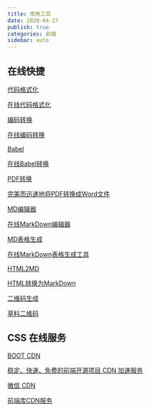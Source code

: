 ```yaml
---
title: 常用工具
date: 2020-04-27
publish: true
categories: 前端
sidebar: auto
---
```


## 在线快捷

<div class="link-block">
  <a class="link-item" target="_blank" href="https://tool.oschina.net/codeformat/html">
    <p class="title">代码格式化</p>
    <p class="intro">在线代码格式化</p>
  </a>

  <a class="link-item" target="_blank" href="http://tool.chinaz.com/tools/unicode.aspx">
    <p class="title">编码转换</p>
    <p class="intro">在线编码转换</p>
  </a>

  <a class="link-item" target="_blank" href="https://www.babeljs.cn/repl">
    <p class="title">Babel</p>
    <p class="intro">在线Babel转换</p>
  </a>
  <a class="link-item" target="_blank" href="https://smallpdf.com/cn/pdf-to-word">
    <p class="title">PDF转换</p>
    <p class="intro">完美而迅速地将PDF转换成Word文件</p>
  </a>
    <a class="link-item" target="_blank" href="https://www.zybuluo.com/mdeditor">
    <p class="title">MD编辑器</p>
    <p class="intro">在线MarkDown编辑器</p>
  </a>
    <a class="link-item" target="_blank" href="https://tableconvert.com/?output=text">
    <p class="title">MD表格生成</p>
    <p class="intro">在线MarkDown表格生成工具</p>
  </a>
     <a class="link-item" target="_blank" href="https://tool.lu/markdown/">
    <p class="title">HTML2MD</p>
    <p class="intro">HTML转换为MarkDown</p>
  </a>
     <a class="link-item" target="_blank" href="https://cli.im/">
    <p class="title">二维码生成</p>
    <p class="intro">草料二维码</p>
  </a>
</div>

## CSS 在线服务

<div class="link-block">
  <a class="link-item" target="_blank" href="https://www.bootcdn.cn/">
    <p class="title">BOOT CDN</p>
    <p class="intro">稳定、快速、免费的前端开源项目 CDN 加速服务</p>
  </a>

  <a class="link-item" target="_blank" href="https://qydev.weixin.qq.com/cdn/cdnjs.html">
    <p class="title">微信 CDN</p>
    <p class="intro">前端库CDN服务</p>
  </a>
</div>


